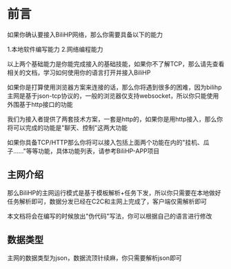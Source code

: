 # 前言

如果你确认要接入BiliHP网络，那么你需要具备以下的能力

1.本地软件编写能力
2.网络编程能力

以上两个基础能力是你能完成接入的基础技能，如果你不了解TCP，那么请先查看相关的文档，学习如何使用你的语言打开并接入BiliHP


如果你是打算使用浏览器方案来连接的话，那么你将遇到很多的困难，因为bilihp主网是基于json-tcp协议的，一般的浏览器仅支持websocket，所以你只能使用外围基于http接口的功能


我们为接入者提供了两套技术方案，一套是http的，如果你是用http接入，那么你将可以完成的功能是"聊天、控制"这两大功能


如果你具备TCP/HTTP那么你将可以接入包括上面两个功能在内的"挂机、瓜子……"等等功能，具体功能列表，请参考BiliHP-APP项目


## 主网介绍

那么BiliHP的主网运行模式是基于模板解析+任务下发，所以你只需要在本地做好任务解析即可，数据分发已经在C2C和主网上完成了，客户端仅需解析即可

本文档将会在编写的时候放出"伪代码"写法，你可以根据自己的语言进行修改



## 数据类型

主网的数据类型为json，数据流顶针续麻，你只需要解析json即可

